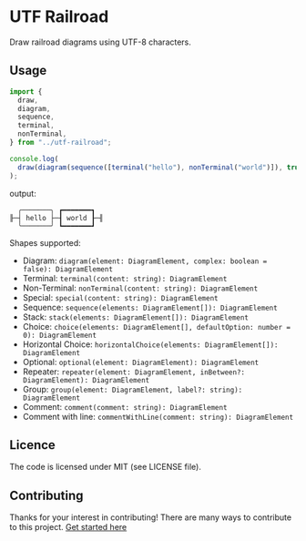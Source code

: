 # UTF Railroad

Draw railroad diagrams using UTF-8 characters.

## Usage

```javascript
import {
  draw,
  diagram,
  sequence,
  terminal,
  nonTerminal,
} from "../utf-railroad";

console.log(
  draw(diagram(sequence([terminal("hello"), nonTerminal("world")]), true))
);
```

output:

```
  ╭───────╮ ┏━━━━━━━┓  
╟─┤ hello ├─┨ world ┠─╢
  ╰───────╯ ┗━━━━━━━┛  
```

Shapes supported:

- Diagram: `diagram(element: DiagramElement, complex: boolean = false): DiagramElement`
- Terminal: `terminal(content: string): DiagramElement`
- Non-Terminal: `nonTerminal(content: string): DiagramElement`
- Special: `special(content: string): DiagramElement`
- Sequence: `sequence(elements: DiagramElement[]): DiagramElement`
- Stack: `stack(elements: DiagramElement[]): DiagramElement`
- Choice: `choice(elements: DiagramElement[], defaultOption: number = 0): DiagramElement`
- Horizontal Choice: `horizontalChoice(elements: DiagramElement[]): DiagramElement`
- Optional: `optional(element: DiagramElement): DiagramElement`
- Repeater: `repeater(element: DiagramElement, inBetween?: DiagramElement): DiagramElement`
- Group: `group(element: DiagramElement, label?: string): DiagramElement`
- Comment: `comment(comment: string): DiagramElement`
- Comment with line: `commentWithLine(comment: string): DiagramElement`


## Licence

The code is licensed under MIT (see LICENSE file).

## Contributing

Thanks for your interest in contributing! There are many ways to contribute to
this project. [Get started here](CONTRIBUTING.md)

